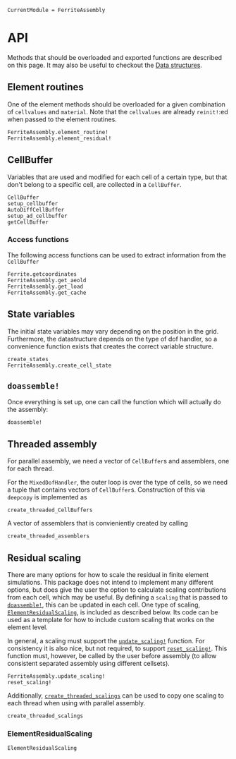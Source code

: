 ```@meta
CurrentModule = FerriteAssembly
```

# API
Methods that should be overloaded and exported functions are described on this page.
It may also be useful to checkout the [Data structures](@ref).

## Element routines
One of the element methods should be overloaded for a given combination of `cellvalues`
and `material`. 
Note that the `cellvalues` are already `reinit!`:ed when passed to the element routines. 
```@docs
FerriteAssembly.element_routine!
FerriteAssembly.element_residual!
```

## CellBuffer
Variables that are used and modified for each cell of a certain type, 
but that don't belong to a specific cell, are collected in a `CellBuffer`.
```@docs
CellBuffer
setup_cellbuffer
AutoDiffCellBuffer
setup_ad_cellbuffer
getCellBuffer
```

### Access functions
The following access functions can be used to extract information from the 
`CellBuffer`
```@docs
Ferrite.getcoordinates
FerriteAssembly.get_aeold
FerriteAssembly.get_load
FerriteAssembly.get_cache
```

## State variables
The initial state variables may vary depending on the position in the grid.
Furthermore, the datastructure depends on the type of dof handler, so
a convenience function exists that creates the correct variable structure. 
```@docs
create_states
FerriteAssembly.create_cell_state
```

## `doassemble!`
Once everything is set up, one can call the function which will actually 
do the assembly:
```@docs
doassemble!
```

## Threaded assembly
For parallel assembly, we need a vector of `CellBuffer`s and assemblers, 
one for each thread. 

For the `MixedDofHandler`, the outer loop is over the type of cells,
so we need a tuple that contains vectors of `CellBuffer`s. 
Construction of this via `deepcopy` is implemented as
```@docs
create_threaded_CellBuffers
```

A vector of assemblers that is convieniently created by calling 
```@docs
create_threaded_assemblers
```

## Residual scaling
There are many options for how to scale the residual in finite element simulations.
This package does not intend to implement many different options, but does give the 
user the option to calculate scaling contributions from each cell, which may be useful.
By defining a `scaling` that is passed to [`doassemble!`](@ref), this can be updated in each cell. 
One type of scaling, [`ElementResidualScaling`](@ref), is included as described below.
Its code can be used as a template 
for how to include custom scaling that works on the element level. 

In general, a scaling must support the [`update_scaling!`](@ref) function.
For consistency it is also nice, but not required,
to support [`reset_scaling!`](@ref). This function must, however, be called by the user
before assembly (to allow consistent separated assembly using different cellsets). 
```@docs
FerriteAssembly.update_scaling!
reset_scaling!
```

Additionally, [`create_threaded_scalings`](@ref) can be used to copy one scaling to each thread
when using with parallel assembly. 
```@docs
create_threaded_scalings
```

### ElementResidualScaling
```@docs
ElementResidualScaling
```

